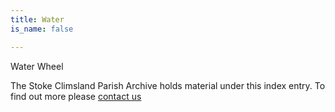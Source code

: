 ```yaml
---
title: Water
is_name: false

---
```


Water Wheel


The Stoke Climsland Parish Archive holds material under this index entry. To find out more please [contact us](/contact/)
